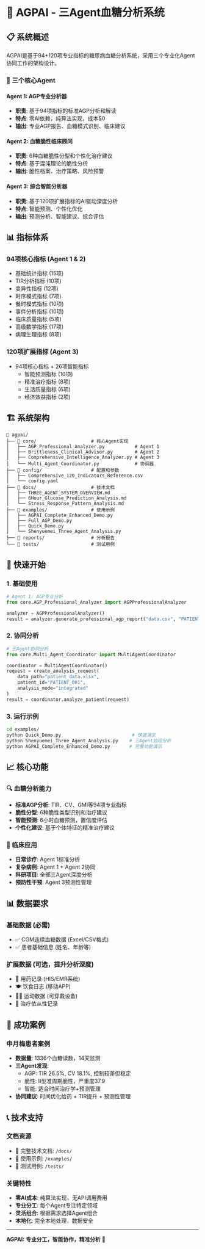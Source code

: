 # 🎯 AGPAI - 三Agent血糖分析系统

## 📋 系统概述

AGPAI是基于94+120项专业指标的糖尿病血糖分析系统，采用三个专业化Agent协同工作的架构设计。

### 🏥 三个核心Agent

#### Agent 1: AGP专业分析器
- **职责**: 基于94项指标的标准AGP分析和解读
- **特点**: 零AI依赖，纯算法实现，成本$0
- **输出**: 专业AGP报告、血糖模式识别、临床建议

#### Agent 2: 血糖脆性临床顾问  
- **职责**: 6种血糖脆性分型和个性化治疗建议
- **特点**: 基于混沌理论的脆性分析
- **输出**: 脆性档案、治疗策略、风险预警

#### Agent 3: 综合智能分析器
- **职责**: 基于120项扩展指标的AI驱动深度分析
- **特点**: 智能预测、个性化优化
- **输出**: 预测分析、智能建议、综合评估

## 📊 指标体系

### 94项核心指标 (Agent 1 & 2)
- 基础统计指标 (15项)
- TIR分析指标 (10项)
- 变异性指标 (12项)
- 时序模式指标 (7项)
- 餐时模式指标 (10项)
- 事件分析指标 (10项)
- 临床质量指标 (5项)
- 高级数学指标 (17项)
- 病理生理指标 (8项)

### 120项扩展指标 (Agent 3)
- 94项核心指标 + 26项智能指标
  - 智能预测指标 (10项)
  - 精准治疗指标 (8项)
  - 生活质量指标 (6项)
  - 经济效益指标 (2项)

## 🏗️ 系统架构

```
📁 agpai/
├── 📁 core/                    # 核心Agent实现
│   ├── AGP_Professional_Analyzer.py           # Agent 1
│   ├── Brittleness_Clinical_Advisor.py        # Agent 2  
│   ├── Comprehensive_Intelligence_Analyzer.py # Agent 3
│   └── Multi_Agent_Coordinator.py             # 协调器
├── 📁 config/                  # 配置和参数
│   ├── Comprehensive_120_Indicators_Reference.csv
│   └── config.yaml
├── 📁 docs/                    # 技术文档
│   ├── THREE_AGENT_SYSTEM_OVERVIEW.md
│   ├── 6Hour_Glucose_Prediction_Analysis.md
│   └── Stress_Response_Pattern_Analysis.md
├── 📁 examples/                # 使用示例
│   ├── AGPAI_Complete_Enhanced_Demo.py
│   ├── Full_AGP_Demo.py
│   ├── Quick_Demo.py
│   └── Shenyuemei_Three_Agent_Analysis.py
├── 📁 reports/                 # 分析报告
└── 📁 tests/                   # 测试用例
```

## 🚀 快速开始

### 1. 基础使用
```python
# Agent 1: AGP专业分析
from core.AGP_Professional_Analyzer import AGPProfessionalAnalyzer

analyzer = AGPProfessionalAnalyzer()
result = analyzer.generate_professional_agp_report("data.csv", "PATIENT_001")
```

### 2. 协同分析
```python
# 三Agent协同分析
from core.Multi_Agent_Coordinator import MultiAgentCoordinator

coordinator = MultiAgentCoordinator()
request = create_analysis_request(
    data_path="patient_data.xlsx",
    patient_id="PATIENT_001",
    analysis_mode="integrated"
)
result = coordinator.analyze_patient(request)
```

### 3. 运行示例
```bash
cd examples/
python Quick_Demo.py                          # 快速演示
python Shenyuemei_Three_Agent_Analysis.py    # 三Agent协同分析
python AGPAI_Complete_Enhanced_Demo.py       # 完整功能演示
```

## 📈 核心功能

### 🔍 血糖分析能力
- **标准AGP分析**: TIR、CV、GMI等94项专业指标
- **脆性分型**: 6种脆性类型识别和治疗建议
- **智能预测**: 6小时血糖预测，置信度评估
- **个性化建议**: 基于个体特征的精准治疗建议

### 🎯 临床应用
- **日常诊疗**: Agent 1标准分析
- **复杂病例**: Agent 1 + Agent 2协同
- **科研项目**: 全部三Agent深度分析
- **预防性干预**: Agent 3预测性管理

## 📊 数据要求

### 基础数据 (必需)
- ✅ CGM连续血糖数据 (Excel/CSV格式)
- ✅ 患者基础信息 (姓名、年龄等)

### 扩展数据 (可选，提升分析深度)
- 🏥 用药记录 (HIS/EMR系统)
- 🍽️ 饮食日志 (移动APP)
- 🏃‍♂️ 运动数据 (可穿戴设备)
- 💊 治疗依从性记录

## 🎊 成功案例

### 申月梅患者案例
- **数据量**: 1336个血糖读数，14天监测
- **三Agent发现**: 
  - AGP: TIR 26.5%, CV 18.1%, 控制较差但稳定
  - 脆性: II型准周期脆性，严重度37.9
  - 智能: 适合时间治疗学+预测管理
- **协同建议**: 时间优化给药 + TIR提升 + 预测性管理

## 📞 技术支持

### 文档资源
- 📖 完整技术文档: `/docs/`
- 🔧 使用示例: `/examples/`
- 🧪 测试用例: `/tests/`

### 关键特性
- **零AI成本**: 纯算法实现，无API调用费用
- **专业分工**: 每个Agent专注特定领域
- **灵活组合**: 根据需求选择Agent组合
- **本地化**: 完全本地处理，数据安全

---

**AGPAI: 专业分工，智能协作，精准分析** 🎯